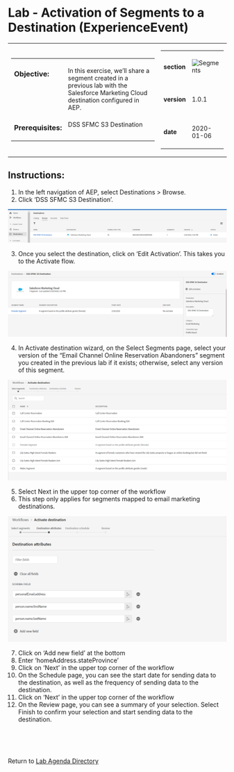 Lab  - Activation of Segments to a Destination (ExperienceEvent)
==========
<table style="border-collapse: collapse; border: none;" class="tab" cellspacing="0" cellpadding="0">

<tr style="border: none;">

<div align="left">
<td width="600" style="border: none;">
<table>
<tbody valign="top">
      <tr width="500">
            <td valign="top"><h3>Objective:</h3></td>
            <td valign="top"><br>In this exercise, we’ll share a segment created in a previous lab with the Salesforce Marketing Cloud destination configured in AEP.</br>
            </td>
     </tr>
     <tr width="500">
           <td valign="top"><h3>Prerequisites:</h3></td>
           <td valign="top"><br>DSS SFMC S3 Destination</td>
     </tr>
</tbody>
</table>
</td>
</div>

<div align="right">
<td style="border: none;" valign="top">

<table>
<tbody valign="top">
      <tr>
            <td valign="middle" height="70"><b>section</b></td>
            <td valign="middle" height="70"><img src="https://github.com/adobe/AEP-Hands-on-Labs/blob/master/assets/images/left_hand_nav_menu_segments.png?raw=true" alt="Segments"></td>
      </tr>
      <tr>
            <td valign="middle" height="70"><b>version</b></td>
            <td valign="middle" height="70">1.0.1</td>
      </tr>
      <tr>
            <td valign="middle" height="70"><b>date</b></td>
            <td valign="middle" height="70">2020-01-06</td>
      </tr>
</tbody>
</table>
</td>
</div>

</tr>
</table>

Instructions:
-----------------
1.	In the left navigation of AEP, select Destinations > Browse.
2.	Click ‘DSS SFMC S3 Destination’. 

![Demo](./images/destinations_travel_browse.png)

3.	Once you select the destination, click on ‘Edit Activation’. This takes you to the Activate flow.

![Demo](./images/destinations_travel_destination_edit.png)
 
4.	In Activate destination wizard, on the Select Segments page, select your version of the “Email Channel Online Reservation Abandoners” segment you created in the previous lab if it exists; otherwise, select any version of this segment.

![Demo](./images/destinations_travel_activate_flow_1.png)
 
5.	Select Next in the upper top corner of the workflow
6.	This step only applies for segments mapped to email marketing destinations.

![Demo](./images/destinations_travel_activate_flow_2.png)

7.	Click on ‘Add new field’ at the bottom
8.	Enter ‘homeAddress.stateProvince’
9.	Click on ‘Next’ in the upper top corner of the workflow
10.	On the Schedule page, you can see the start date for sending data to the destination, as well as the frequency of sending data to the destination.
11.	Click on ‘Next’ in the upper top corner of the workflow
12.	On the Review page, you can see a summary of your selection. Select Finish to confirm your selection and start sending data to the destination.

<br>
<br>
<br>

Return to [Lab Agenda Directory](https://github.com/adobe/AEP-Hands-on-Labs/blob/master/labs/retail/README.md#lab-agenda)
